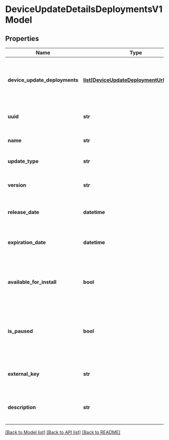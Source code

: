 # DeviceUpdateDetailsDeploymentsV1Model

## Properties
Name | Type | Description | Notes
------------ | ------------- | ------------- | -------------
**device_update_deployments** | [**list[DeviceUpdateDeploymentUrlV1Model]**](DeviceUpdateDeploymentUrlV1Model.md) | The list of device update deployments for the device update | [optional] 
**uuid** | **str** | Gets or sets the device update UUID. | [optional] 
**name** | **str** | Gets or sets the name of the update. | [optional] 
**update_type** | **str** | Gets or sets the type of the update. | [optional] 
**version** | **str** | Gets or sets the version of the update. | [optional] 
**release_date** | **datetime** | Gets or sets the release date of the update. | [optional] 
**expiration_date** | **datetime** | Gets or sets the expiration date of the update. | [optional] 
**available_for_install** | **bool** | Gets or sets a value indicating whether the update is available for installing. | [optional] 
**is_paused** | **bool** | Gets or sets a value indicating whether the device update is currently paused. | [optional] 
**external_key** | **str** | Gets or sets the external key for the device update. | [optional] 
**description** | **str** | Gets or sets the external key for the device update. | [optional] 

[[Back to Model list]](../README.md#documentation-for-models) [[Back to API list]](../README.md#documentation-for-api-endpoints) [[Back to README]](../README.md)


